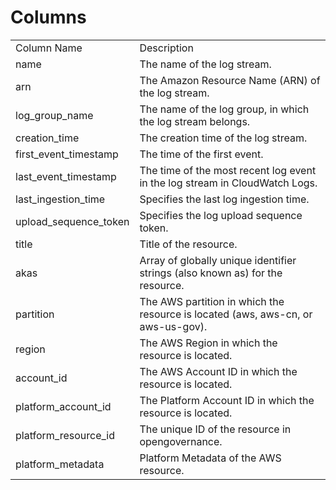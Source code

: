 # Columns  

<table>
	<tr><td>Column Name</td><td>Description</td></tr>
	<tr><td>name</td><td>The name of the log stream.</td></tr>
	<tr><td>arn</td><td>The Amazon Resource Name (ARN) of the log stream.</td></tr>
	<tr><td>log_group_name</td><td>The name of the log group, in which the log stream belongs.</td></tr>
	<tr><td>creation_time</td><td>The creation time of the log stream.</td></tr>
	<tr><td>first_event_timestamp</td><td>The time of the first event.</td></tr>
	<tr><td>last_event_timestamp</td><td>The time of the most recent log event in the log stream in CloudWatch Logs.</td></tr>
	<tr><td>last_ingestion_time</td><td>Specifies the last log ingestion time.</td></tr>
	<tr><td>upload_sequence_token</td><td>Specifies the log upload sequence token.</td></tr>
	<tr><td>title</td><td>Title of the resource.</td></tr>
	<tr><td>akas</td><td>Array of globally unique identifier strings (also known as) for the resource.</td></tr>
	<tr><td>partition</td><td>The AWS partition in which the resource is located (aws, aws-cn, or aws-us-gov).</td></tr>
	<tr><td>region</td><td>The AWS Region in which the resource is located.</td></tr>
	<tr><td>account_id</td><td>The AWS Account ID in which the resource is located.</td></tr>
	<tr><td>platform_account_id</td><td>The Platform Account ID in which the resource is located.</td></tr>
	<tr><td>platform_resource_id</td><td>The unique ID of the resource in opengovernance.</td></tr>
	<tr><td>platform_metadata</td><td>Platform Metadata of the AWS resource.</td></tr>
</table>
